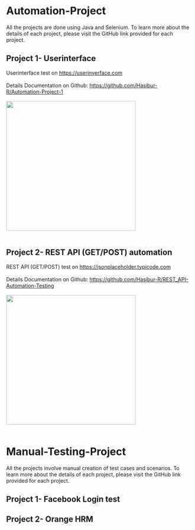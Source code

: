 # Automation-Project
All the projects are done using Java and Selenium. To learn more about the details of each project, please visit the GitHub link provided for each project.
 <br>
## Project 1- Userinterface
Userinterface test on https://userinyerface.com <br><br>
Details Documentation on Github: https://github.com/Hasibur-R/Automation-Project-1<br><br>
<img src="https://cdn.discordapp.com/attachments/1170655156229128232/1170655517694246922/HomePage.png?ex=6559d4e9&is=65475fe9&hm=fbcb11543eef4b219c060b1eae708ea33d53fe3f48714c95564cc8559589a5a5&" height="350"><br><br>


## Project 2- REST API (GET/POST) automation
REST API (GET/POST) test on https://jsonplaceholder.typicode.com <br><br>
Details Documentation on Github: https://github.com/Hasibur-R/REST_API-Automation-Testing <br><br>
<img src="https://cdn.discordapp.com/attachments/1170655156229128232/1179506285570445335/BeFunky-collage.jpg?ex=657a07d4&is=656792d4&hm=4fd982815f9b60c096bbf4dba17f1a4ac096575a7db28d25d3a37a1477010ff4&" height="350"><br><br>

# Manual-Testing-Project
All the projects involve manual creation of test cases and scenarios. To learn more about the details of each project, please visit the GitHub link provided for each project.
## Project 1- Facebook Login test
## Project 2- Orange HRM
